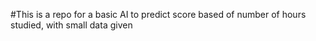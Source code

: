 #This is a repo for a basic AI to predict score based of number of hours studied, with small data given
